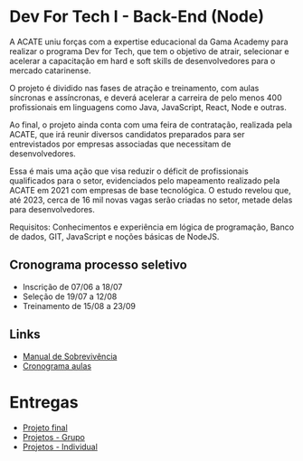 # Dev For Tech I - Back-End (Node)

A ACATE uniu forças com a expertise educacional da Gama Academy para realizar o programa Dev for Tech, que tem o objetivo de atrair, selecionar e acelerar a capacitação em hard e soft skills de desenvolvedores para o mercado catarinense.

O projeto é dividido nas fases de atração e treinamento, com aulas síncronas e assíncronas, e deverá acelerar a carreira de pelo menos 400 profissionais em linguagens como Java, JavaScript, React, Node e outras.

Ao final, o projeto ainda conta com uma feira de contratação, realizada pela ACATE, que irá reunir diversos candidatos preparados para ser entrevistados por empresas associadas que necessitam de desenvolvedores.

Essa é mais uma ação que visa reduzir o déficit de profissionais qualificados para o setor, evidenciados pelo mapeamento realizado pela ACATE em 2021 com empresas de base tecnológica. O estudo revelou que, até 2023, cerca de 16 mil novas vagas serão criadas no setor, metade delas para desenvolvedores.

Requisitos: Conhecimentos e experiência em lógica de programação, Banco de dados, GIT, JavaScript e noções básicas de NodeJS.

## Cronograma processo seletivo
- Inscrição de 07/06 a 18/07
- Seleção de 19/07 a 12/08
- Treinamento de 15/08 a 23/09

## Links
- <a href="https://docs.google.com/presentation/d/1GUGFS_8QiUNHFBVyJf01Iwzj3L-a5fK70a2K-QCHaxE/edit#slide=id.g10fd3bc9478_0_0"> Manual de Sobrevivência </a>
- <a href="https://datastudio.google.com/reporting/1e6e6d93-814b-4d2b-b751-28b622db3264/page/58hgC"> Cronograma aulas </a>

# Entregas
- <a href="https://github.com/jefferson-dantonio/DevForTech-AcateGama"> Projeto final </a>
- <a href="https://github.com/orgs/DevForTech-GamaAcademy-Node-grupo1/repositories"> Projetos - Grupo </a>
- <a href="https://github.com/JulianaMariaSousaMesquita/DevForTech-GamaAcademy-Node"> Projetos - Individual </a>